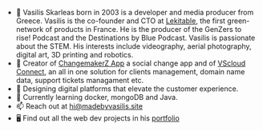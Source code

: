 - 👋 Vasilis Skarleas born in 2003 is a developer and media producer from Greece. Vasilis is the co-founder and CTO at <a href="https://www.lekitable.fr">Lekitable</a>, the first green-network of products in France. He is the producer of the GenZers to rise! Podcast and the Destinations by Blue Podcast. Vasilis is passionate about the STEM. His interests include videography, aerial photography, digital art, 3D printing and robotics.
- 📐 Creator of <a href="https://podcast.changemakerz.org/changemakerz">ChangemakerZ App</a> a social change app and of <a href="https://cloud.madebyvasilis.site">VScloud Connect</a>, an all in one solution for clients management, domain name data, support tickets managament etc.
- 👀 Designing digital platforms that elevate the customer experience.
- 🌱 Currently learning docker, mongoDB and Java.
- 📫 Reach out at <a href="mailto:hi@madebyvasilis.site">hi@madebyvasilis.site</a>
- 🖥 Find out all the web dev projects in his <a href="https://www.madebyvasilis.site/portfolio">portfolio</a>

<!---
vskarleas/vskarleas is a ✨ special ✨ repository because its `README.md` (this file) appears on your GitHub profile.
You can click the Preview link to take a look at your changes.
--->

